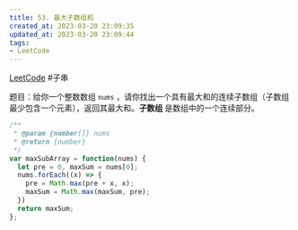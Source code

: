 ```yaml
---
title: 53. 最大子数组和
created_at: 2023-03-20 23:09:35
updated_at: 2023-03-20 23:09:44
tags:
- LeetCode
---
```

[LeetCode](https://leetcode.cn/problems/maximum-subarray/) #子串

题目：给你一个整数数组 `nums` ，请你找出一个具有最大和的连续子数组（子数组最少包含一个元素），返回其最大和。**子数组** 是数组中的一个连续部分。

```js
/**
 * @param {number[]} nums
 * @return {number}
 */
var maxSubArray = function(nums) {
  let pre = 0, maxSum = nums[0];
  nums.forEach((x) => {
    pre = Math.max(pre + x, x);
    maxSum = Math.max(maxSum, pre);
  })
  return maxSum;
};
```
